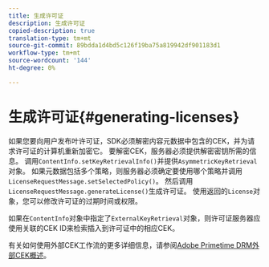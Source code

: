 ```yaml
---
title: 生成许可证
description: 生成许可证
copied-description: true
translation-type: tm+mt
source-git-commit: 89bdda1d4bd5c126f19ba75a819942df901183d1
workflow-type: tm+mt
source-wordcount: '144'
ht-degree: 0%

---
```



# 生成许可证{#generating-licenses}

如果您要向用户发布叶许可证，SDK必须解密内容元数据中包含的CEK，并为请求许可证的计算机重新加密它。 要解密CEK，服务器必须提供解密密钥所需的信息。 调用`ContentInfo.setKeyRetrievalInfo()`并提供`AsymmetricKeyRetrieval`对象。 如果元数据包括多个策略，则服务器必须确定要使用哪个策略并调用`LicenseRequestMessage.setSelectedPolicy()`。 然后调用`LicenseRequestMessage.generateLicense()`生成许可证。 使用返回的`License`对象，您可以修改许可证的过期时间或权限。

如果在`ContentInfo`对象中指定了`ExternalKeyRetrieval`对象，则许可证服务器应使用关联的CEK ID来检索插入到许可证中的相应CEK。

有关如何使用外部CEK工作流的更多详细信息，请参阅[Adobe Primetime DRM外部CEK概述](../../../aaxs-drm-xkey-mgmt/aaxs-drm-using-external-cek-overview.md)。
